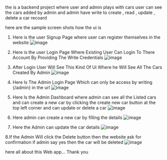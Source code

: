 the is a backend project where user and admin plays with cars user can see the cars added by admin and admin have write to create , read , update , delete a car recoard 

here are the sample screen shots how the ui is

1. Here is the user Signup Page where user can register themselves in the website
![image](https://github.com/user-attachments/assets/8207a492-926d-4850-8957-f1aca6b523bc)

2. Here is the user Login Page Where Existing User Can Login To There Account By Providing The Write Credentials
![image](https://github.com/user-attachments/assets/873def5a-9541-4d6b-815a-bc97338ef74a)

3. After Login User Will See This Kind Of Ui Where he Will See All The Cars Created By Admin
![image](https://github.com/user-attachments/assets/06c5dace-4a02-459e-8a60-bfea3ecd2f02)

4. Here Is The Admin Login Page Which can only be access by writing {/admin} in the url
![image](https://github.com/user-attachments/assets/688dd4bd-4ee1-4c4d-b725-8fa451745c97)

5. Here Is the Admin Dashboard where admin can see all the Listed cars and can create a new car by clicking the create new car button at the top left corner and can update or delete a car
![image](https://github.com/user-attachments/assets/e64eb89a-25f7-4bc6-b743-45901effb8fb)

6. Here admin can create a new car by filling the details
![image](https://github.com/user-attachments/assets/c9600d6a-b790-4ae9-9ca6-80d5c38d4a56)

7. Here the Admin can update the car details
![image](https://github.com/user-attachments/assets/9c0a7f80-893f-4fe5-b6c2-05dd11689ccf)

8.If the Admin Will click the Delete button then the website ask for confirmation if admin say yes then the car will be deleted
![image](https://github.com/user-attachments/assets/c13465b3-0719-4a5b-bdcb-f10012d34d15)


here all about this Web app... Thank you

 



